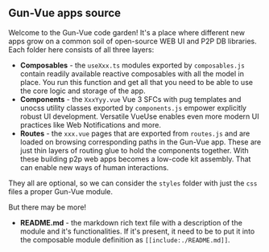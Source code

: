 ## Gun-Vue apps source

Welcome to the Gun-Vue code garden! It's a place where different new apps grow on a common soil of open-source WEB UI and P2P DB libraries. Each folder here consists of all three layers:

- **Composables** - the `useXxx.ts` modules exported by `composables.js` contain readily available reactive composables with all the model in place. You run this function and get all that you need to be able to use the core logic and storage of the app. 
- **Components** - the `XxxYyy.vue` Vue 3 SFCs with pug templates and unocss utility classes exported by `components.js` empower explicitly robust UI development. Versatile VueUse enables even more modern UI practices like Web Notifications and more.
- **Routes** - the `xxx.vue` pages that are exported from `routes.js` and are loaded on browsing corresponding paths in the Gun-Vue app. These are just thin layers of routing glue to hold the components together. With these building p2p web apps becomes a low-code kit assembly. That can enable new ways of human interactions.

They all are optional, so we can consider the `styles` folder with just the `css` files a proper Gun-Vue module.

But there may be more!

- **README.md** - the markdown rich text file with a description of the module and it's functionalities. If it's present, it need to be to put it into the composable module definition as `[[include:./README.md]]`.